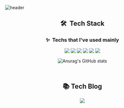 ![header](https://capsule-render.vercel.app/api?type=waving&color=13B082&height=200&section=header&text=Kim%20Junghee&fontSize=40&fontColor=ffffff)


<div align="center">
<h2>🛠&nbsp; Tech Stack </h2>
<h3>✨&nbsp; Techs that I've used mainly</h3>
<p >
  <img src="https://img.shields.io/badge/HTML5-E34F26?style=flat-square&logo=HTML5&logoColor=white"/>
  <img src="https://img.shields.io/badge/CSS3-1572B6?style=flat-square&logo=css3&logoColor=white"/>
  <img src="https://img.shields.io/badge/Javascript-F7DF1E?style=flat-square&logo=javascript&logoColor=white"/>
  <img src="https://img.shields.io/badge/React-61DAFB?style=flat-square&logo=React&logoColor=white"/>
  <img src="https://img.shields.io/badge/Typescript-3178C6?style=flat-square&logo=Typescript&logoColor=white"/>
  <img src="https://img.shields.io/badge/NEXTJS-000000??style=flatr&logo=Next.js&logoColor=white">
</p>
  
![Anurag's GitHub stats](https://github-readme-stats.vercel.app/api?username=wjdgml3834&show_icons=true&theme=vue)
 
 <br>
 <h2>📚 Tech Blog</h2>
  
 <a href="https://codingclimber.tistory.com/" target="_blank"><img src="https://img.shields.io/badge/Tech%20Blog-11B48A?style=flat-square&logo=Vimeo&logoColor=white&link=https://codingclimber.tistory.com/"/></a>
</div>

